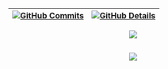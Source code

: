 

 | [![GitHub Commits](http://github-profile-summary-cards.vercel.app/api/cards/productive-time?username=PedroCIglesias&theme=dracula&utcOffset=-3)](https://github.com/vn7n24fzkq/github-profile-summary-cards) | [![GitHub Details](http://github-profile-summary-cards.vercel.app/api/cards/profile-details?username=PedroCIglesias&theme=dracula)](https://github.com/vn7n24fzkq/github-profile-summary-cards) |  
 | ----------- | ----------- |


  <div align="center" >
<a href="https://skillicons.dev"   >
  <img src="https://skillicons.dev/icons?i=git,vscode,java,spring,idea,postman,postgres,react,javascript,typescript,css,html,react,next,tailwind,androidstudio,aws,cloudflare,docker,firebase,gitlab,gradle,kotlin,kubernetes,mysql,mongodb,nodejs,figma,github,linux,postman,vite,bootstrap,discord,linkedin" />
</a>
  <br />

  </div>


  ##
   <div align="center" >
     <img src="https://github-profile-trophy.vercel.app/?username=PedroCIglesias&row=1&column=6&theme=dracula&margin-w=15&margin-h=15"/>
  </div>
  
